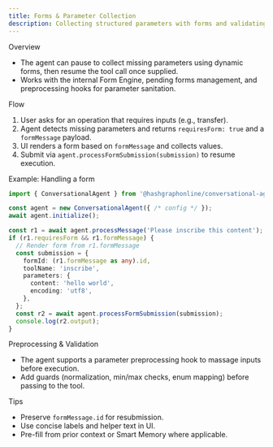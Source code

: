 ```yaml
---
title: Forms & Parameter Collection
description: Collecting structured parameters with forms and validating tool inputs
---
```


Overview
- The agent can pause to collect missing parameters using dynamic forms, then resume the tool call once supplied.
- Works with the internal Form Engine, pending forms management, and preprocessing hooks for parameter sanitation.

Flow
1. User asks for an operation that requires inputs (e.g., transfer).
2. Agent detects missing parameters and returns `requiresForm: true` and a `formMessage` payload.
3. UI renders a form based on `formMessage` and collects values.
4. Submit via `agent.processFormSubmission(submission)` to resume execution.

Example: Handling a form
```typescript
import { ConversationalAgent } from '@hashgraphonline/conversational-agent';

const agent = new ConversationalAgent({ /* config */ });
await agent.initialize();

const r1 = await agent.processMessage('Please inscribe this content');
if (r1.requiresForm && r1.formMessage) {
  // Render form from r1.formMessage
  const submission = {
    formId: (r1.formMessage as any).id,
    toolName: 'inscribe',
    parameters: {
      content: 'hello world',
      encoding: 'utf8',
    },
  };
  const r2 = await agent.processFormSubmission(submission);
  console.log(r2.output);
}
```

Preprocessing & Validation
- The agent supports a parameter preprocessing hook to massage inputs before execution.
- Add guards (normalization, min/max checks, enum mapping) before passing to the tool.

Tips
- Preserve `formMessage.id` for resubmission.
- Use concise labels and helper text in UI.
- Pre-fill from prior context or Smart Memory where applicable.

